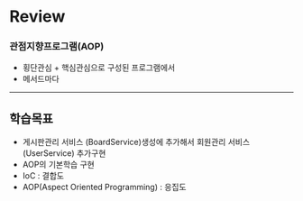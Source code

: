 # Review

### 관점지향프로그램(AOP)
- 횡단관심 + 핵심관심으로 구성된 프로그램에서
- 메서드마다

-----------------------------------------------------

## 학습목표
- 게시판관리 서비스 (BoardService)생성에 추가해서 회원관리 서비스(UserService) 추가구현
- AOP의 기본학습 구현
- IoC : 결합도 
- AOP(Aspect Oriented Programming) : 응집도
